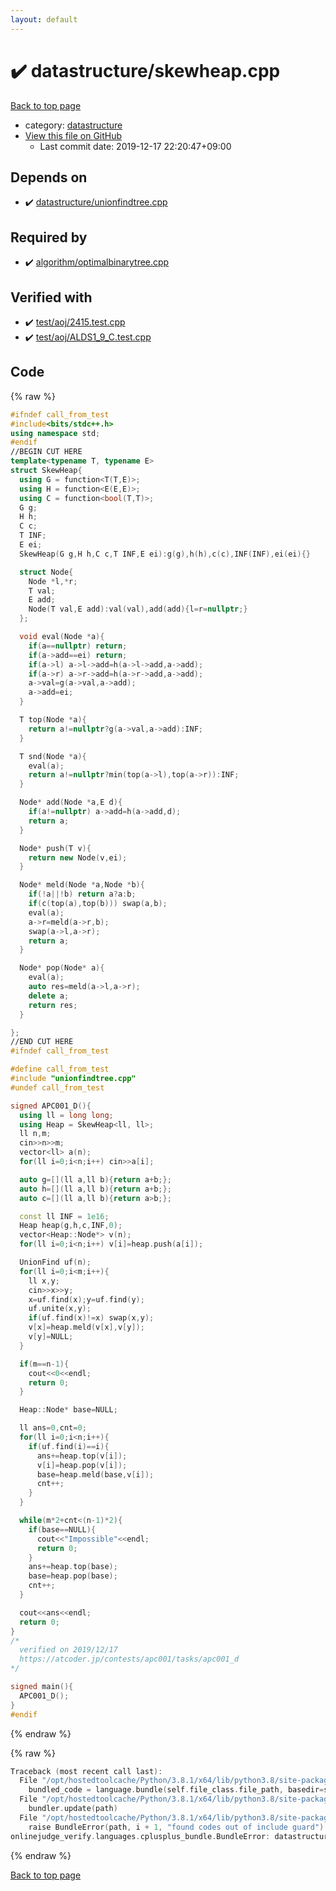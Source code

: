```yaml
---
layout: default
---
```


<!-- mathjax config similar to math.stackexchange -->
<script type="text/javascript" async
  src="https://cdnjs.cloudflare.com/ajax/libs/mathjax/2.7.5/MathJax.js?config=TeX-MML-AM_CHTML">
</script>
<script type="text/x-mathjax-config">
  MathJax.Hub.Config({
    TeX: { equationNumbers: { autoNumber: "AMS" }},
    tex2jax: {
      inlineMath: [ ['$','$'] ],
      processEscapes: true
    },
    "HTML-CSS": { matchFontHeight: false },
    displayAlign: "left",
    displayIndent: "2em"
  });
</script>

<script type="text/javascript" src="https://cdnjs.cloudflare.com/ajax/libs/jquery/3.4.1/jquery.min.js"></script>
<script src="https://cdn.jsdelivr.net/npm/jquery-balloon-js@1.1.2/jquery.balloon.min.js" integrity="sha256-ZEYs9VrgAeNuPvs15E39OsyOJaIkXEEt10fzxJ20+2I=" crossorigin="anonymous"></script>
<script type="text/javascript" src="../../assets/js/copy-button.js"></script>
<link rel="stylesheet" href="../../assets/css/copy-button.css" />


# :heavy_check_mark: datastructure/skewheap.cpp

<a href="../../index.html">Back to top page</a>

* category: <a href="../../index.html#8dc87745f885a4cc532acd7b15b8b5fe">datastructure</a>
* <a href="{{ site.github.repository_url }}/blob/master/datastructure/skewheap.cpp">View this file on GitHub</a>
    - Last commit date: 2019-12-17 22:20:47+09:00




## Depends on

* :heavy_check_mark: <a href="unionfindtree.cpp.html">datastructure/unionfindtree.cpp</a>


## Required by

* :heavy_check_mark: <a href="../algorithm/optimalbinarytree.cpp.html">algorithm/optimalbinarytree.cpp</a>


## Verified with

* :heavy_check_mark: <a href="../../verify/test/aoj/2415.test.cpp.html">test/aoj/2415.test.cpp</a>
* :heavy_check_mark: <a href="../../verify/test/aoj/ALDS1_9_C.test.cpp.html">test/aoj/ALDS1_9_C.test.cpp</a>


## Code

<a id="unbundled"></a>
{% raw %}
```cpp
#ifndef call_from_test
#include<bits/stdc++.h>
using namespace std;
#endif
//BEGIN CUT HERE
template<typename T, typename E>
struct SkewHeap{
  using G = function<T(T,E)>;
  using H = function<E(E,E)>;
  using C = function<bool(T,T)>;
  G g;
  H h;
  C c;
  T INF;
  E ei;
  SkewHeap(G g,H h,C c,T INF,E ei):g(g),h(h),c(c),INF(INF),ei(ei){}

  struct Node{
    Node *l,*r;
    T val;
    E add;
    Node(T val,E add):val(val),add(add){l=r=nullptr;}
  };

  void eval(Node *a){
    if(a==nullptr) return;
    if(a->add==ei) return;
    if(a->l) a->l->add=h(a->l->add,a->add);
    if(a->r) a->r->add=h(a->r->add,a->add);
    a->val=g(a->val,a->add);
    a->add=ei;
  }

  T top(Node *a){
    return a!=nullptr?g(a->val,a->add):INF;
  }

  T snd(Node *a){
    eval(a);
    return a!=nullptr?min(top(a->l),top(a->r)):INF;
  }

  Node* add(Node *a,E d){
    if(a!=nullptr) a->add=h(a->add,d);
    return a;
  }

  Node* push(T v){
    return new Node(v,ei);
  }

  Node* meld(Node *a,Node *b){
    if(!a||!b) return a?a:b;
    if(c(top(a),top(b))) swap(a,b);
    eval(a);
    a->r=meld(a->r,b);
    swap(a->l,a->r);
    return a;
  }

  Node* pop(Node* a){
    eval(a);
    auto res=meld(a->l,a->r);
    delete a;
    return res;
  }

};
//END CUT HERE
#ifndef call_from_test

#define call_from_test
#include "unionfindtree.cpp"
#undef call_from_test

signed APC001_D(){
  using ll = long long;
  using Heap = SkewHeap<ll, ll>;
  ll n,m;
  cin>>n>>m;
  vector<ll> a(n);
  for(ll i=0;i<n;i++) cin>>a[i];

  auto g=[](ll a,ll b){return a+b;};
  auto h=[](ll a,ll b){return a+b;};
  auto c=[](ll a,ll b){return a>b;};

  const ll INF = 1e16;
  Heap heap(g,h,c,INF,0);
  vector<Heap::Node*> v(n);
  for(ll i=0;i<n;i++) v[i]=heap.push(a[i]);

  UnionFind uf(n);
  for(ll i=0;i<m;i++){
    ll x,y;
    cin>>x>>y;
    x=uf.find(x);y=uf.find(y);
    uf.unite(x,y);
    if(uf.find(x)!=x) swap(x,y);
    v[x]=heap.meld(v[x],v[y]);
    v[y]=NULL;
  }

  if(m==n-1){
    cout<<0<<endl;
    return 0;
  }

  Heap::Node* base=NULL;

  ll ans=0,cnt=0;
  for(ll i=0;i<n;i++){
    if(uf.find(i)==i){
      ans+=heap.top(v[i]);
      v[i]=heap.pop(v[i]);
      base=heap.meld(base,v[i]);
      cnt++;
    }
  }

  while(m*2+cnt<(n-1)*2){
    if(base==NULL){
      cout<<"Impossible"<<endl;
      return 0;
    }
    ans+=heap.top(base);
    base=heap.pop(base);
    cnt++;
  }

  cout<<ans<<endl;
  return 0;
}
/*
  verified on 2019/12/17
  https://atcoder.jp/contests/apc001/tasks/apc001_d
*/

signed main(){
  APC001_D();
}
#endif

```
{% endraw %}

<a id="bundled"></a>
{% raw %}
```cpp
Traceback (most recent call last):
  File "/opt/hostedtoolcache/Python/3.8.1/x64/lib/python3.8/site-packages/onlinejudge_verify/docs.py", line 343, in write_contents
    bundled_code = language.bundle(self.file_class.file_path, basedir=self.cpp_source_path)
  File "/opt/hostedtoolcache/Python/3.8.1/x64/lib/python3.8/site-packages/onlinejudge_verify/languages/cplusplus.py", line 63, in bundle
    bundler.update(path)
  File "/opt/hostedtoolcache/Python/3.8.1/x64/lib/python3.8/site-packages/onlinejudge_verify/languages/cplusplus_bundle.py", line 151, in update
    raise BundleError(path, i + 1, "found codes out of include guard")
onlinejudge_verify.languages.cplusplus_bundle.BundleError: datastructure/skewheap.cpp: line 5: found codes out of include guard

```
{% endraw %}

<a href="../../index.html">Back to top page</a>

